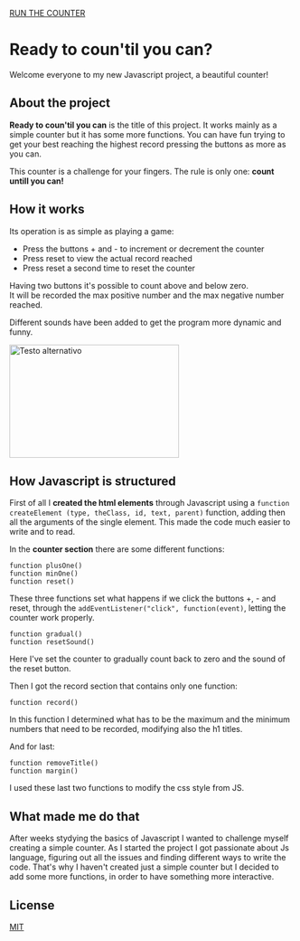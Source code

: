 [RUN THE COUNTER](https://tommasoaricci.github.io/javascript-counter/)

# Ready to coun'til you can?

Welcome everyone to my new Javascript project, a beautiful counter!

## About the project

**Ready to coun'til you can** is the title of this project. It works mainly as a simple counter but it has some more functions. You can have fun trying to get your best reaching the highest record pressing the buttons as more as you can.  

This counter is a challenge for your fingers. The rule is only one: **count untill you can!**

## How it works

Its operation is as simple as playing a game:

- Press the buttons + and - to increment or decrement the counter
- Press reset to view the actual record reached
- Press reset a second time to reset the counter

Having two buttons it's possible to count above and below zero.   
It will be recorded the max positive number and the max negative number reached.

Different sounds have been added to get the program more dynamic and funny.

<img src="https://i.postimg.cc/W134vYJv/Screenshot-2023-12-16-142807.png" alt="Testo alternativo" width="300" height="200">

## How Javascript is structured

First of all I **created the html elements** through Javascript using a ```function createElement (type, theClass, id, text, parent)``` function, adding then all the arguments of the single element. 
This made the code much easier to write and to read.

In the **counter section** there are some different functions:

```
function plusOne()
function minOne()
function reset()
```

These three functions set what happens if we click the buttons +, - and reset, through the ```addEventListener("click", function(event)```, letting the counter work properly.

```
function gradual()
function resetSound()
```

Here I've set the counter to gradually count back to zero and the sound of the reset button.

Then I got the record section that contains only one function:

```
function record()
```
In this function I determined what has to be the maximum and the minimum numbers that need to be recorded, modifying also the h1 titles.

And for last:

```
function removeTitle()
function margin()
```
I used these last two functions to modify the css style from JS.

## What made me do that

After weeks stydying the basics of Javascript I wanted to challenge myself creating a simple counter. As I started the project I got passionate about Js language, figuring out all the issues and finding different ways to write the code. That's why I haven't created just a simple counter but I decided to add some more functions, in order to have something more interactive.  

## License

[MIT](https://choosealicense.com/licenses/mit/)

